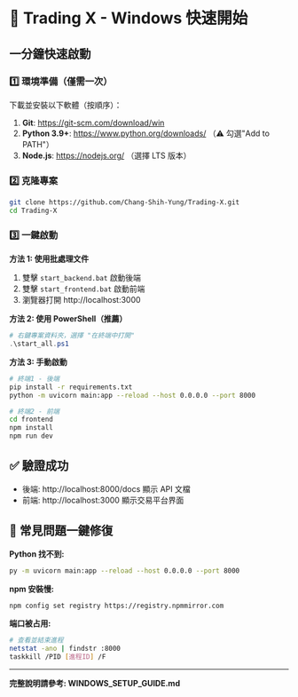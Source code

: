 # 🚀 Trading X - Windows 快速開始

## 一分鐘快速啟動

### 1️⃣ 環境準備（僅需一次）

下載並安裝以下軟體（按順序）：

1. **Git**: https://git-scm.com/download/win
2. **Python 3.9+**: https://www.python.org/downloads/ （⚠️ 勾選"Add to PATH"）
3. **Node.js**: https://nodejs.org/ （選擇 LTS 版本）

### 2️⃣ 克隆專案

```bash
git clone https://github.com/Chang-Shih-Yung/Trading-X.git
cd Trading-X
```

### 3️⃣ 一鍵啟動

**方法 1: 使用批處理文件**

1. 雙擊 `start_backend.bat` 啟動後端
2. 雙擊 `start_frontend.bat` 啟動前端
3. 瀏覽器打開 http://localhost:3000

**方法 2: 使用 PowerShell（推薦）**

```powershell
# 右鍵專案資料夾，選擇 "在終端中打開"
.\start_all.ps1
```

**方法 3: 手動啟動**

```bash
# 終端1 - 後端
pip install -r requirements.txt
python -m uvicorn main:app --reload --host 0.0.0.0 --port 8000

# 終端2 - 前端
cd frontend
npm install
npm run dev
```

## ✅ 驗證成功

- 後端: http://localhost:8000/docs 顯示 API 文檔
- 前端: http://localhost:3000 顯示交易平台界面

## 🔧 常見問題一鍵修復

**Python 找不到:**

```bash
py -m uvicorn main:app --reload --host 0.0.0.0 --port 8000
```

**npm 安裝慢:**

```bash
npm config set registry https://registry.npmmirror.com
```

**端口被占用:**

```bash
# 查看並結束進程
netstat -ano | findstr :8000
taskkill /PID [進程ID] /F
```

---

**完整說明請參考: WINDOWS_SETUP_GUIDE.md**
